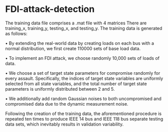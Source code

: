 # FDI-attack-detection

The training data file comprises a .mat file with 4 matrices There are training_x, training_y, testing_x, and testing_y.
The training data is generated as follows:

•	By extending the real-world data by creating loads on each bus with a normal distribution, we first create 110000 sets of base load data.

•	To implement an FDI attack, we choose randomly 10,000 sets of loads of data.

•	We choose a set of target state parameters for compromise randomly for every assault. Specifically, the indices of target state variables are uniformly selected from all state variables, and the total number of target state parameters is uniformly distributed between 2 and 5.

•	We additionally add random Gaussian noises to both uncompromised and compromised data due to the dynamic measurement noise.

Following the creation of the training data, the aforementioned procedure is repeated ten times to produce IEEE 14 bus and IEEE 118 bus separate testing data sets, which inevitably results in validation variability.
